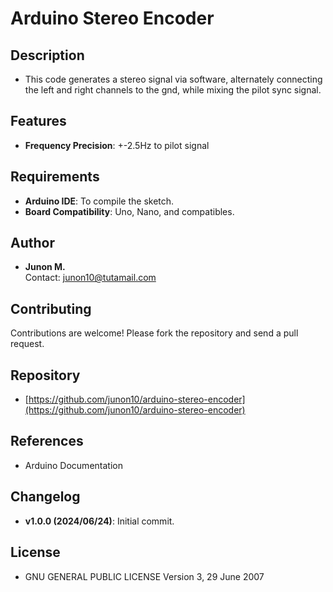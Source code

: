 # Arduino Stereo Encoder

## Description

- This code generates a stereo signal via software, alternately connecting the left and right channels to the gnd, while mixing the pilot sync signal.

## Features

- **Frequency Precision**: +-2.5Hz to pilot signal

## Requirements

- **Arduino IDE**: To compile the sketch.
- **Board Compatibility**: Uno, Nano, and compatibles.

## Author

- **Junon M.**  
  Contact: [junon10@tutamail.com](mailto:junon10@tutamail.com)

## Contributing

Contributions are welcome! Please fork the repository and send a pull request.

## Repository

- [https://github.com/junon10/arduino-stereo-encoder](https://github.com/junon10/arduino-stereo-encoder)

## References

- Arduino Documentation

## Changelog

- **v1.0.0 (2024/06/24)**: Initial commit.

## License

- GNU GENERAL PUBLIC LICENSE Version 3, 29 June 2007


